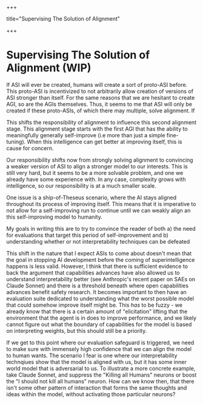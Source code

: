 +++

title="Supervising The Solution of Alignment"

+++

# Supervising The Solution of Alignment (WIP)

If ASI will ever be created, humans will create a sort of proto-ASI before. This proto-ASI is incentivized to not arbitrarily allow creation of versions of ASI stronger than itself. For the same reasons that we are hesitant to create AGI, so are the AGIs themselves. Thus, it seems to me that ASI will only be created if these proto-ASIs, of which there may multiple, solve alignment. If 

This shifts the responsibility of alignment to influence this second alignment stage. This alignment stage starts with the first AGI that has the ability to meaningfully generally self-improve (i.e more than just a simple fine-tuning). When this intelligence can get better at improving itself, this is cause for concern.

Our responsibility shifts now from strongly solving alignment to convincing a weaker version of ASI to align a stronger model to our interests. This is still very hard, but it seems to be a more solvable problem, and one we already have some experience with. In any case, complexity grows with intelligence, so our responsibility is at a much smaller scale.

One issue is a ship-of-Theseus scenario, where the AI stays aligned throughout its process of improving itself. This means that it is imperative to not allow for a self-improving run to continue until we can weakly align an this self-improving model to humanity. 

My goals in writing this are to try to convince the reader of both a) the need for evaluations that target this period of self-improvement and b) understanding whether or not interpretability techniques can be defeated

This shift in the nature that I expect ASIs to come about doesn't mean that the goal in stopping AI development before the coming of superintelligence happens is less valid. However, I think that there is sufficient evidence to back the argument that capabilities advances have also allowed us to understand interpretability better (see Anthropic's recent paper on SAEs on Claude Sonnet) and there is a threshold beneath where open capabilities advances benefit safety research. It becomes important to then have an evaluation suite dedicated to understanding what the worst possible model that could somehow improve itself might be. This *has* to be fuzzy - we already know that there is a certain amount of "elicitation" lifting that the environment that the agent is in does to improve performance, and we likely cannot figure out what the boundary of capabilities for the model is based on interpreting weights, but this should still be a priority.

If we get to this point where our evaluation safeguard is triggered, we need to make sure with immensely high confidence that we can align the model to human wants. The scenario I fear is one where our interpretability technqiues show that the model is aligned with us, but it has some inner world model that is adversarial to us. To illustrate a more concrete example, take Claude Sonnet, and suppress the "Killing all Humans" neurons or boost the "I should not kill all humans" neuron. How can we know then, that there isn't some other pattern of interaction that forms the same thoughts and ideas within the model, without activating those particular neurons?

